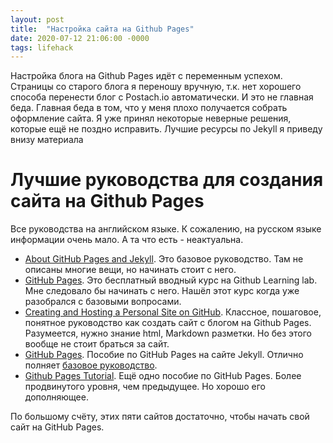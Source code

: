 ```yaml
---
layout: post
title:  "Настройка сайта на Github Pages"
date: 2020-07-12 21:06:00 -0000
tags: lifehack
---
```


Настройка блога на Github Pages идёт с переменным успехом. Страницы со старого блога я переношу вручную, т.к. нет хорошего способа перенести блог с Postach.io автоматически. И это не главная беда. Главная беда в том, что у меня плохо получается собрать оформление сайта. Я уже принял некоторые неверные решения, которые ещё не поздно исправить. Лучшие ресурсы по Jekyll я приведу внизу материала



# Лучшие руководства для создания сайта на Github Pages

Все руководства на английском языке. К сожалению, на русском языке информации очень мало. А та что есть - неактуальна.

- [About GitHub Pages and Jekyll](https://docs.github.com/en/github/working-with-github-pages/about-github-pages-and-jekyll). Это базовое руководство. Там не описаны многие вещи, но начинать стоит с него.
- [GitHub Pages](https://lab.github.com/githubtraining/github-pages). Это бесплатный вводный курс на Github Learning lab. Мне следовало бы начинать с него. Нашёл этот курс когда уже разобрался с базовыми вопросами.
- [Creating and Hosting a Personal Site on GitHub](http://jmcglone.com/guides/github-pages/). Классное, пошаговое, понятное руководство как создать сайт с блогом на Github Pages. Разумеется, нужно знание html, Markdown разметки. Но без этого вообще не стоит браться за сайт.
- [GitHub Pages](https://jekyllrb.com/docs/github-pages/). Пособие по GitHub Pages на сайте Jekyll. Отлично полняет [базовое руководство](https://docs.github.com/en/github/working-with-github-pages/about-github-pages-and-jekyll).
- [Github Pages Tutorial](https://biodata-club.github.io/githubPagesTutorial/). Ещё одно пособие по GitHub Pages. Более продвинутого уровня, чем предыдущее. Но хорошо его дополняющее.

По большому счёту, этих пяти сайтов достаточно, чтобы начать свой сайт на GitHub Pages.